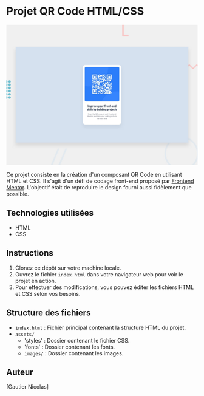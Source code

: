 # Projet QR Code HTML/CSS

![Aperçu du projet](./design/desktop-preview.jpg)

Ce projet consiste en la création d'un composant QR Code en utilisant HTML et CSS. Il s'agit d'un défi de codage front-end proposé par [Frontend Mentor](https://www.frontendmentor.io). L'objectif était de reproduire le design fourni aussi fidèlement que possible.

## Technologies utilisées

- HTML
- CSS

## Instructions

1. Clonez ce dépôt sur votre machine locale.
2. Ouvrez le fichier `index.html` dans votre navigateur web pour voir le projet en action.
3. Pour effectuer des modifications, vous pouvez éditer les fichiers HTML et CSS selon vos besoins.

## Structure des fichiers

- `index.html` : Fichier principal contenant la structure HTML du projet.
- `assets/`
  - 'styles'  : Dossier contenant le fichier CSS.
  - 'fonts'   : Dossier contenant les fonts.
  - `images/` : Dossier contenant les images.


## Auteur

[Gautier Nicolas]